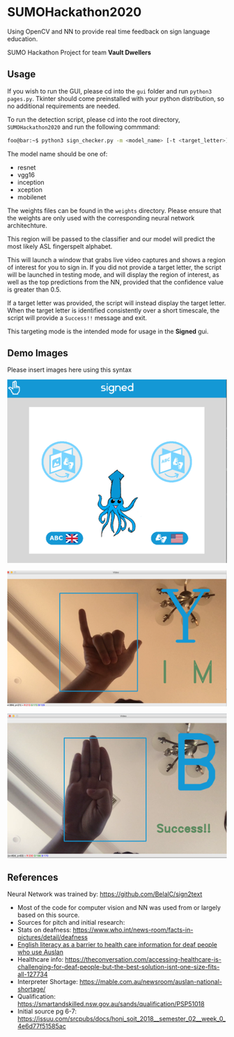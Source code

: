 # SUMOHackathon2020

Using OpenCV and NN to provide real time feedback on sign language education.

SUMO Hackathon Project for team **Vault Dwellers**

## Usage

If you wish to run the GUI, please cd into the `gui` folder and run `python3 pages.py`. Tkinter should come preinstalled with your python distribution, so no additional requirements are needed.

To run the detection script, please cd into the root directory, `SUMOHackathon2020` and run the following commmand:

```bash
foo@bar:~$ python3 sign_checker.py -m <model_name> [-t <target_letter>] [-w <path_to_weights_file>] 
```

The model name should be one of:
- resnet 
- vgg16
- inception 
- xception
- mobilenet

The weights files can be found in the `weights` directory. Please ensure that the weights are only used with the corresponding neural network architechture. 

This region will be passed to the classifier and our model will predict the most likely ASL fingerspelt alphabet. 

This will launch a window that grabs live video captures and shows a region of interest for you to sign in. If you did not provide a target letter, the script will be launched in testing mode, and will display the region of interest, as well as the top predictions from the NN, provided that the confidence value is greater than 0.5. 

If a target letter was provided, the script will instead display the target letter. When the target letter is identified consistently over a short timescale, the script will provide a `Success!!` message and exit. 

This targeting mode is the intended mode for usage in the **Signed** gui. 

## Demo Images

Please insert images here using this syntax 

![First screen that opens on init](img/landingPage.PNG "Landing Page")

![](img/testingmode.png "Testing Mode demo")

![](img/demomode.png "Demo Mode demo")


## References

Neural Network was trained by: https://github.com/BelalC/sign2text

- Most of the code for computer vision and NN was used from or largely based on this source.
- Sources for pitch and initial research: 
- Stats on deafness: https://www.who.int/news-room/facts-in-pictures/detail/deafness
- [English literacy as a barrier to health care information for deaf people who use Auslan ](https://d1wqtxts1xzle7.cloudfront.net/33719433/2013_Napier_AFP.pdf?1400291642=&response-content-disposition=inline%3B+filename%3DEnglish_literacy_as_a_barrier_to_healthc.pdf&Expires=1602034757&Signature=gxXI1R2vpLPYJaCXijUwYP-TU6jopZcdlc2Qf74nXk3eK4jhKZD3ePB~4OabDV-Vl11kvI2qbW62q~DrGBgrQXKC-9cwasCBgUpaGTaYMNRCLCbtLEGc259by~OT2iGSpR4BNJhMgcnD6wSqqK4rhFJMyBonBKUboTPXyps7c92Vjb30koR1uJB51QU1zJMLGkUnnS0nNyd-9Hsd7y6ydq6QsZB6GJIZK5kCb2cLkOfEFREXv8nHq-4jSg-dus2H9wFn5Cnb9Clez4z0y0fJmDFjjYgMQ3qcW~7OVuSgygzXREqS4a5zM5-i51v~ivyRKLiTLa~UI2LS9jR2pRjqLw__&Key-Pair-Id=APKAJLOHF5GGSLRBV4ZA)
- Healthcare info: https://theconversation.com/accessing-healthcare-is-challenging-for-deaf-people-but-the-best-solution-isnt-one-size-fits-all-127734
- Interpreter Shortage: https://mable.com.au/newsroom/auslan-national-shortage/
- Qualification: https://smartandskilled.nsw.gov.au/sands/qualification/PSP51018
- Initial source pg 6-7: https://issuu.com/srcpubs/docs/honi_soit_2018__semester_02__week_0_4e6d77f51585ac
